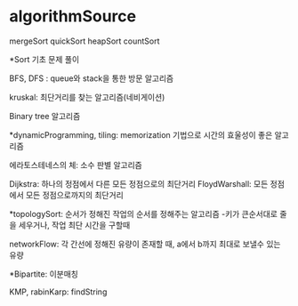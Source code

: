 # algorithmSource

mergeSort 
quickSort
heapSort
countSort

*Sort 기초 문제 풀이

BFS, DFS : queue와 stack을 통한 방문 알고리즘

kruskal: 최단거리를 찾는 알고리즘(네비게이션)

Binary tree 알고리즘

*dynamicProgramming, tiling: memorization 기법으로 시간의 효울성이 좋은 알고리즘

에라토스테네스의 체: 소수 판별 알고리즘

Dijkstra: 하나의 정점에서 다른 모든 정점으로의 최단거리
FloydWarshall: 모든 정점에서 모든 정점으로까지의 최단거리

*topologySort: 순서가 정해진 작업의 순서를 정해주는 알고리즘
-키가 큰순서대로 줄을 세우거나, 작업 최단 시간을 구할때

networkFlow: 각 간선에 정해진 유량이 존재할 때, a에서 b까지 최대로 보낼수 있는 유량

*Bipartite: 이분매칭

KMP, rabinKarp: findString
